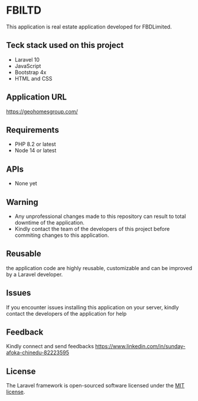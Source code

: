 # FBILTD
This application is real estate application developed for FBDLimited.

## Teck stack used on this project
* Laravel 10
* JavaScript
* Bootstrap 4x
* HTML and CSS

## Application URL 
https://geohomesgroup.com/

## Requirements
* PHP 8.2 or latest
* Node 14 or latest

## APIs
* None yet

## Warning
* Any unprofessional changes made to this repository can result to total downtime of the application.
* Kindly contact the team of the developers of this project before commiting changes to this application.

## Reusable
the application code are highly reusable, customizable and can be improved by a Laravel developer.

## Issues
If you encounter issues installing this application on your server, kindly contact the developers of the application for help

## Feedback
Kindly connect and send feedbacks
https://www.linkedin.com/in/sunday-afoka-chinedu-82223595


## License
The Laravel framework is open-sourced software licensed under the [MIT license](https://opensource.org/licenses/MIT).
